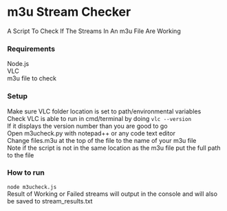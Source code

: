 # m3u Stream Checker
A Script To Check If The Streams In An m3u File Are Working

### Requirements
Node.js <br>
VLC <br>
m3u file to check <br>

### Setup
Make sure VLC folder location is set to path/environmental variables <br>
Check VLC is able to run in cmd/terminal by doing ```vlc --version``` <br>
If it displays the version number than you are good to go <br>
Open m3ucheck.py with notepad++ or any code text editor <br>
Change files.m3u at the top of the file to the name of your m3u file <br>
Note if the script is not in the same location as the m3u file put the full path to the file <br>

### How to run
``` node m3ucheck.js ``` <br>
Result of Working or Failed streams will output in the console and will also be saved to stream_results.txt
